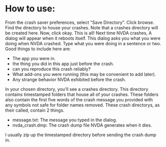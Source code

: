 
# How to use:
From the crash saver preferences, select "Save Directory". Click browse. Find the directory to house your crashes. Note that a crashes directory will be created here.
Now, click okay.
This is all! Next time NVDA crashes, A dialog will appear when it reboots itself. This dialog asks you what you were doing when NVDA crashed. Type what you were doing in a sentence or two. Good things to include here are:

* The app you were in.
* the thing you did in this app just before the crash.
* can you reproduce this crash reliably?
* What add-ons you were running (this may be convenient to add later).
* Any strange behavior NVDA exhibited before the crash.

In your chosen directory, you'll see a crashes directory. This directory contains timestamped folders that house all of your crashes. These folders also contain the first five words of the crash message you provided with any symbols not safe for folder names removed.
These crash directorys, as their called, contain 2 things.

* message.txt: The message you typed in the dialog.
* nvda_crash.dmp: The crash dump file NVDA generates when it dies.

I usually zip up the timestamped directory before sending the crash dump in.